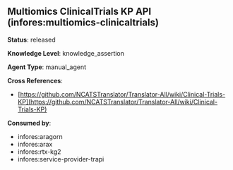 [//]: # (DO NOT MANUALLY EDIT THIS FILE. IT IS GENERATED FROM A TEMPLATE.)

## Multiomics ClinicalTrials KP API (infores:multiomics-clinicaltrials)

**Status**: released
  
**Knowledge Level**: knowledge_assertion
  
**Agent Type**: manual_agent



**Cross References**:

- [https://github.com/NCATSTranslator/Translator-All/wiki/Clinical-Trials-KP](https://github.com/NCATSTranslator/Translator-All/wiki/Clinical-Trials-KP)


**Consumed by**:

- infores:aragorn
- infores:arax
- infores:rtx-kg2
- infores:service-provider-trapi